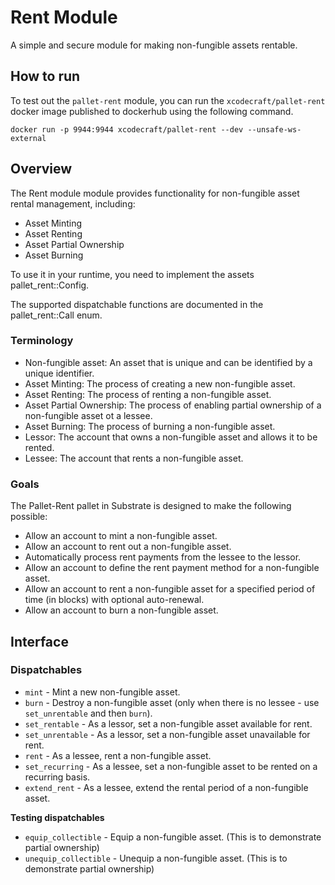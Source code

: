 # Rent Module

A simple and secure module for making non-fungible assets rentable.

## How to run

To test out the `pallet-rent` module, you can run the `xcodecraft/pallet-rent` docker image published to dockerhub using the following command.

`docker run -p 9944:9944 xcodecraft/pallet-rent --dev --unsafe-ws-external`

## Overview

The Rent module module provides functionality for non-fungible asset rental management, including:

- Asset Minting
- Asset Renting
- Asset Partial Ownership
- Asset Burning

To use it in your runtime, you need to implement the assets pallet_rent::Config.

The supported dispatchable functions are documented in the pallet_rent::Call enum.

### Terminology

- Non-fungible asset: An asset that is unique and can be identified by a unique identifier.
- Asset Minting: The process of creating a new non-fungible asset.
- Asset Renting: The process of renting a non-fungible asset.
- Asset Partial Ownership: The process of enabling partial ownership of a non-fungible asset ot a lessee.
- Asset Burning: The process of burning a non-fungible asset.
- Lessor: The account that owns a non-fungible asset and allows it to be rented.
- Lessee: The account that rents a non-fungible asset.

### Goals

The Pallet-Rent pallet in Substrate is designed to make the following possible:

- Allow an account to mint a non-fungible asset.
- Allow an account to rent out a non-fungible asset.
- Automatically process rent payments from the lessee to the lessor.
- Allow an account to define the rent payment method for a non-fungible asset.
- Allow an account to rent a non-fungible asset for a specified period of time (in blocks) with optional auto-renewal.
- Allow an account to burn a non-fungible asset.

## Interface

### Dispatchables

- `mint` - Mint a new non-fungible asset.
- `burn` - Destroy a non-fungible asset (only when there is no lessee - use `set_unrentable` and then `burn`).
- `set_rentable` - As a lessor, set a non-fungible asset available for rent.
- `set_unrentable` - As a lessor, set a non-fungible asset unavailable for rent.
- `rent` - As a lessee, rent a non-fungible asset.
- `set_recurring` - As a lessee, set a non-fungible asset to be rented on a recurring basis.
- `extend_rent` - As a lessee, extend the rental period of a non-fungible asset.

**Testing dispatchables**

- `equip_collectible` - Equip a non-fungible asset. (This is to demonstrate partial ownership)
- `unequip_collectible` - Unequip a non-fungible asset. (This is to demonstrate partial ownership)
